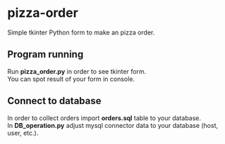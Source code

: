 # pizza-order
Simple tkinter Python form to make an pizza order.
## Program running
Run <b>pizza_order.py</b> in order to see tkinter form.
<br>
You can spot result of your form in console.
## Connect to database
In order to collect orders import <b>orders.sql</b> table to your database.
<br>
In <b>DB_operation.py</b> adjust mysql connector data to your database (host, user, etc.).
